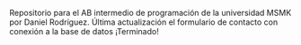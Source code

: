 Repositorio para el AB intermedio de programación de la universidad MSMK por Daniel Rodríguez.
Última actualización el formulario de contacto con conexión a la base de datos
¡Terminado!
